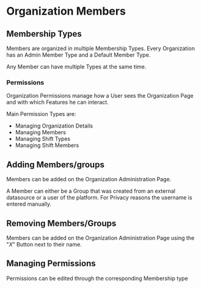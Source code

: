 # Organization Members

## Membership Types
Members are organized in multiple Membership Types. Every Organization has an Admin Member Type and a Default Member Type.

Any Member can have multiple Types at the same time.

### Permissions
Organization Permissions manage how a User sees the Organization Page and with which Features he can interact.

Main Permission Types are:

* Managing Organization Details
* Managing Members
* Managing Shift Types
* Managing Shift Members

## Adding Members/groups
Members can be added on the Organization Administration Page.

A Member can either be a Group that was created from an external datasource or a user of the platform.
For Privacy reasons the username is entered manually.

## Removing Members/Groups
Members can be added on the Organization Administration Page using the "*X*" Button next to their name.

## Managing Permissions
Permissions can be edited through the corresponding Membership type